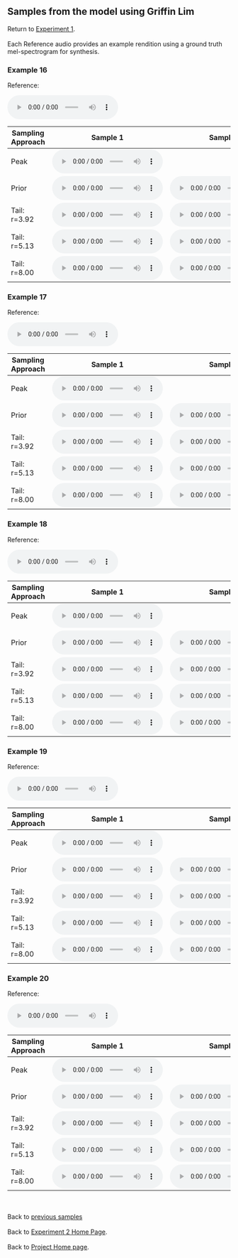 <!-- exp 1a -->

## Samples from the model using Griffin Lim

Return to [Experiment 1](https://ljlj9.github.io/mscproject/experiment_2_test.html).
<br><br>
Each Reference audio provides an example rendition using a ground truth mel-spectrogram for synthesis.

### Example 16

Reference:          
<p><audio src="Exp2Test/Example16/reference.wav" controls style="width: 250px;"></audio></p>

| Sampling Approach | Sample 1 | Sample 2 | Sample 3 | Sample 4 | Sample 5 |
| --- | --- | --- | --- | --- | --- |
| Peak  | <audio src="Exp2Test/Example16/peak/sample_1.wav" controls style="width: 250px;"></audio> | | | | |
| Prior | <audio src="Exp2Test/Example16/prior/sample_1.wav" controls style="width: 250px;"></audio> | <audio src="Exp2Test/Example16/prior/sample_2.wav" controls style="width: 250px;"></audio> | <audio src="Exp2Test/Example16/prior/sample_3.wav" controls style="width: 250px;"></audio> | <audio src="Exp2Test/Example16/prior/sample_4.wav" controls style="width: 250px;"></audio> | <audio src="Exp2Test/Example16/prior/sample_5.wav" controls style="width: 250px;"></audio> |
| Tail: r=3.92 | <audio src="Exp2Test/Example16/tail392/sample_1.wav" controls style="width: 250px;"></audio> | <audio src="Exp2Test/Example16/tail392/sample_2.wav" controls style="width: 250px;"></audio> | <audio src="Exp2Test/Example16/tail392/sample_3.wav" controls style="width: 250px;"></audio> | <audio src="Exp2Test/Example16/tail392/sample_4.wav" controls style="width: 250px;"></audio> | <audio src="Exp2Test/Example16/tail392/sample_5.wav" controls style="width: 250px;"></audio> |
| Tail: r=5.13 | <audio src="Exp2Test/Example16/tail513/sample_1.wav" controls style="width: 250px;"></audio> | <audio src="Exp2Test/Example16/tail513/sample_2.wav" controls style="width: 250px;"></audio> | <audio src="Exp2Test/Example16/tail513/sample_3.wav" controls style="width: 250px;"></audio> | <audio src="Exp2Test/Example16/tail513/sample_4.wav" controls style="width: 250px;"></audio> | <audio src="Exp2Test/Example16/tail513/sample_5.wav" controls style="width: 250px;"></audio> |
| Tail: r=8.00 | <audio src="Exp2Test/Example16/tail8/sample_1.wav" controls style="width: 250px;"></audio> | <audio src="Exp2Test/Example16/tail8/sample_2.wav" controls style="width: 250px;"></audio> | <audio src="Exp2Test/Example16/tail8/sample_3.wav" controls style="width: 250px;"></audio> | <audio src="Exp2Test/Example16/tail8/sample_4.wav" controls style="width: 250px;"></audio> | <audio src="Exp2Test/Example16/tail8/sample_5.wav" controls style="width: 250px;"></audio> |

### Example 17

Reference:          
<p><audio src="Exp2Test/Example17/reference.wav" controls style="width: 250px;"></audio></p>

| Sampling Approach | Sample 1 | Sample 2 | Sample 3 | Sample 4 | Sample 5 |
| --- | --- | --- | --- | --- | --- |
| Peak  | <audio src="Exp2Test/Example17/peak/sample_1.wav" controls style="width: 250px;"></audio> | | | | |
| Prior | <audio src="Exp2Test/Example17/prior/sample_1.wav" controls style="width: 250px;"></audio> | <audio src="Exp2Test/Example17/prior/sample_2.wav" controls style="width: 250px;"></audio> | <audio src="Exp2Test/Example17/prior/sample_3.wav" controls style="width: 250px;"></audio> | <audio src="Exp2Test/Example17/prior/sample_4.wav" controls style="width: 250px;"></audio> | <audio src="Exp2Test/Example17/prior/sample_5.wav" controls style="width: 250px;"></audio> |
| Tail: r=3.92 | <audio src="Exp2Test/Example17/tail392/sample_1.wav" controls style="width: 250px;"></audio> | <audio src="Exp2Test/Example17/tail392/sample_2.wav" controls style="width: 250px;"></audio> | <audio src="Exp2Test/Example17/tail392/sample_3.wav" controls style="width: 250px;"></audio> | <audio src="Exp2Test/Example17/tail392/sample_4.wav" controls style="width: 250px;"></audio> | <audio src="Exp2Test/Example17/tail392/sample_5.wav" controls style="width: 250px;"></audio> |
| Tail: r=5.13 | <audio src="Exp2Test/Example17/tail513/sample_1.wav" controls style="width: 250px;"></audio> | <audio src="Exp2Test/Example17/tail513/sample_2.wav" controls style="width: 250px;"></audio> | <audio src="Exp2Test/Example17/tail513/sample_3.wav" controls style="width: 250px;"></audio> | <audio src="Exp2Test/Example17/tail513/sample_4.wav" controls style="width: 250px;"></audio> | <audio src="Exp2Test/Example17/tail513/sample_5.wav" controls style="width: 250px;"></audio> |
| Tail: r=8.00 | <audio src="Exp2Test/Example17/tail8/sample_1.wav" controls style="width: 250px;"></audio> | <audio src="Exp2Test/Example17/tail8/sample_2.wav" controls style="width: 250px;"></audio> | <audio src="Exp2Test/Example17/tail8/sample_3.wav" controls style="width: 250px;"></audio> | <audio src="Exp2Test/Example17/tail8/sample_4.wav" controls style="width: 250px;"></audio> | <audio src="Exp2Test/Example17/tail8/sample_5.wav" controls style="width: 250px;"></audio> |

### Example 18

Reference:          
<p><audio src="Exp2Test/Example18/reference.wav" controls style="width: 250px;"></audio></p>

| Sampling Approach | Sample 1 | Sample 2 | Sample 3 | Sample 4 | Sample 5 |
| --- | --- | --- | --- | --- | --- |
| Peak  | <audio src="Exp2Test/Example18/peak/sample_1.wav" controls style="width: 250px;"></audio> | | | | |
| Prior | <audio src="Exp2Test/Example18/prior/sample_1.wav" controls style="width: 250px;"></audio> | <audio src="Exp2Test/Example18/prior/sample_2.wav" controls style="width: 250px;"></audio> | <audio src="Exp2Test/Example18/prior/sample_3.wav" controls style="width: 250px;"></audio> | <audio src="Exp2Test/Example18/prior/sample_4.wav" controls style="width: 250px;"></audio> | <audio src="Exp2Test/Example18/prior/sample_5.wav" controls style="width: 250px;"></audio> |
| Tail: r=3.92 | <audio src="Exp2Test/Example18/tail392/sample_1.wav" controls style="width: 250px;"></audio> | <audio src="Exp2Test/Example18/tail392/sample_2.wav" controls style="width: 250px;"></audio> | <audio src="Exp2Test/Example18/tail392/sample_3.wav" controls style="width: 250px;"></audio> | <audio src="Exp2Test/Example18/tail392/sample_4.wav" controls style="width: 250px;"></audio> | <audio src="Exp2Test/Example18/tail392/sample_5.wav" controls style="width: 250px;"></audio> |
| Tail: r=5.13 | <audio src="Exp2Test/Example18/tail513/sample_1.wav" controls style="width: 250px;"></audio> | <audio src="Exp2Test/Example18/tail513/sample_2.wav" controls style="width: 250px;"></audio> | <audio src="Exp2Test/Example18/tail513/sample_3.wav" controls style="width: 250px;"></audio> | <audio src="Exp2Test/Example18/tail513/sample_4.wav" controls style="width: 250px;"></audio> | <audio src="Exp2Test/Example18/tail513/sample_5.wav" controls style="width: 250px;"></audio> |
| Tail: r=8.00 | <audio src="Exp2Test/Example18/tail8/sample_1.wav" controls style="width: 250px;"></audio> | <audio src="Exp2Test/Example18/tail8/sample_2.wav" controls style="width: 250px;"></audio> | <audio src="Exp2Test/Example18/tail8/sample_3.wav" controls style="width: 250px;"></audio> | <audio src="Exp2Test/Example18/tail8/sample_4.wav" controls style="width: 250px;"></audio> | <audio src="Exp2Test/Example18/tail8/sample_5.wav" controls style="width: 250px;"></audio> |

### Example 19

Reference:          
<p><audio src="Exp2Test/Example19/reference.wav" controls style="width: 250px;"></audio></p>

| Sampling Approach | Sample 1 | Sample 2 | Sample 3 | Sample 4 | Sample 5 |
| --- | --- | --- | --- | --- | --- |
| Peak  | <audio src="Exp2Test/Example19/peak/sample_1.wav" controls style="width: 250px;"></audio> | | | | |
| Prior | <audio src="Exp2Test/Example19/prior/sample_1.wav" controls style="width: 250px;"></audio> | <audio src="Exp2Test/Example19/prior/sample_2.wav" controls style="width: 250px;"></audio> | <audio src="Exp2Test/Example19/prior/sample_3.wav" controls style="width: 250px;"></audio> | <audio src="Exp2Test/Example19/prior/sample_4.wav" controls style="width: 250px;"></audio> | <audio src="Exp2Test/Example19/prior/sample_5.wav" controls style="width: 250px;"></audio> |
| Tail: r=3.92 | <audio src="Exp2Test/Example19/tail392/sample_1.wav" controls style="width: 250px;"></audio> | <audio src="Exp2Test/Example19/tail392/sample_2.wav" controls style="width: 250px;"></audio> | <audio src="Exp2Test/Example19/tail392/sample_3.wav" controls style="width: 250px;"></audio> | <audio src="Exp2Test/Example19/tail392/sample_4.wav" controls style="width: 250px;"></audio> | <audio src="Exp2Test/Example19/tail392/sample_5.wav" controls style="width: 250px;"></audio> |
| Tail: r=5.13 | <audio src="Exp2Test/Example19/tail513/sample_1.wav" controls style="width: 250px;"></audio> | <audio src="Exp2Test/Example19/tail513/sample_2.wav" controls style="width: 250px;"></audio> | <audio src="Exp2Test/Example19/tail513/sample_3.wav" controls style="width: 250px;"></audio> | <audio src="Exp2Test/Example19/tail513/sample_4.wav" controls style="width: 250px;"></audio> | <audio src="Exp2Test/Example19/tail513/sample_5.wav" controls style="width: 250px;"></audio> |
| Tail: r=8.00 | <audio src="Exp2Test/Example19/tail8/sample_1.wav" controls style="width: 250px;"></audio> | <audio src="Exp2Test/Example19/tail8/sample_2.wav" controls style="width: 250px;"></audio> | <audio src="Exp2Test/Example19/tail8/sample_3.wav" controls style="width: 250px;"></audio> | <audio src="Exp2Test/Example19/tail8/sample_4.wav" controls style="width: 250px;"></audio> | <audio src="Exp2Test/Example19/tail8/sample_5.wav" controls style="width: 250px;"></audio> |

### Example 20

Reference:          
<p><audio src="Exp2Test/Example20/reference.wav" controls style="width: 250px;"></audio></p>

| Sampling Approach | Sample 1 | Sample 2 | Sample 3 | Sample 4 | Sample 5 |
| --- | --- | --- | --- | --- | --- |
| Peak  | <audio src="Exp2Test/Example20/peak/sample_1.wav" controls style="width: 250px;"></audio> | | | | |
| Prior | <audio src="Exp2Test/Example20/prior/sample_1.wav" controls style="width: 250px;"></audio> | <audio src="Exp2Test/Example20/prior/sample_2.wav" controls style="width: 250px;"></audio> | <audio src="Exp2Test/Example20/prior/sample_3.wav" controls style="width: 250px;"></audio> | <audio src="Exp2Test/Example20/prior/sample_4.wav" controls style="width: 250px;"></audio> | <audio src="Exp2Test/Example20/prior/sample_5.wav" controls style="width: 250px;"></audio> |
| Tail: r=3.92 | <audio src="Exp2Test/Example20/tail392/sample_1.wav" controls style="width: 250px;"></audio> | <audio src="Exp2Test/Example20/tail392/sample_2.wav" controls style="width: 250px;"></audio> | <audio src="Exp2Test/Example20/tail392/sample_3.wav" controls style="width: 250px;"></audio> | <audio src="Exp2Test/Example20/tail392/sample_4.wav" controls style="width: 250px;"></audio> | <audio src="Exp2Test/Example20/tail392/sample_5.wav" controls style="width: 250px;"></audio> |
| Tail: r=5.13 | <audio src="Exp2Test/Example20/tail513/sample_1.wav" controls style="width: 250px;"></audio> | <audio src="Exp2Test/Example20/tail513/sample_2.wav" controls style="width: 250px;"></audio> | <audio src="Exp2Test/Example20/tail513/sample_3.wav" controls style="width: 250px;"></audio> | <audio src="Exp2Test/Example20/tail513/sample_4.wav" controls style="width: 250px;"></audio> | <audio src="Exp2Test/Example20/tail513/sample_5.wav" controls style="width: 250px;"></audio> |
| Tail: r=8.00 | <audio src="Exp2Test/Example20/tail8/sample_1.wav" controls style="width: 250px;"></audio> | <audio src="Exp2Test/Example20/tail8/sample_2.wav" controls style="width: 250px;"></audio> | <audio src="Exp2Test/Example20/tail8/sample_3.wav" controls style="width: 250px;"></audio> | <audio src="Exp2Test/Example20/tail8/sample_4.wav" controls style="width: 250px;"></audio> | <audio src="Exp2Test/Example20/tail8/sample_5.wav" controls style="width: 250px;"></audio> |


<br><br>
Back to [previous samples](https://ljlj9.github.io/mscproject/experiment_2_iii.html)
<br><br>
Back to [Experiment 2 Home Page](https://ljlj9.github.io/mscproject/experiment_2.html).
<br><br>
Back to [Project Home page](https://ljlj9.github.io/mscproject/index.html).
